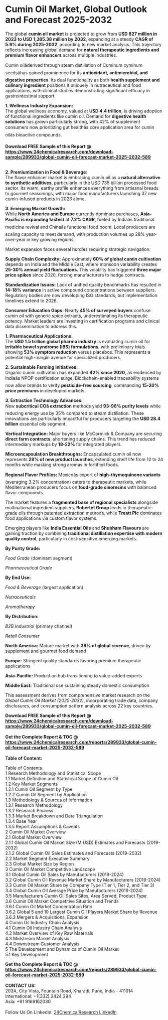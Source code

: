 <h1>Cumin Oil Market, Global Outlook and Forecast 2025-2032</h1><p>The global <strong>cumin oil market</strong> is projected to grow from <strong>USD 827 million in 2023 to USD 1,385.38 million by 2032</strong>, expanding at a steady <strong>CAGR of 5.9% during 2025-2032</strong>, according to new market analysis. This trajectory reflects increasing global demand for <strong>natural therapeutic ingredients and premium flavor enhancers</strong> across multiple industries.</p><p>Cumin oilâderived through steam distillation of Cuminum cyminum seedsâhas gained prominence for its <strong>antioxidant, antimicrobial, and digestive properties</strong>. Its dual functionality as both <strong>health supplement and culinary ingredient</strong> positions it uniquely in nutraceutical and food applications, with clinical studies demonstrating significant efficacy in gastrointestinal support.</p><p><strong>1. Wellness Industry Expansion:</strong><br>
The global wellness economy, valued at <strong>USD 4.4 trillion</strong>, is driving adoption of functional ingredients like cumin oil. Demand for <strong>digestive health solutions</strong> has grown particularly strong, with 42% of supplement consumers now prioritizing gut healthâa core application area for cumin oilâs bioactive compounds.</p><div><b>Download FREE Sample of this Report @ 
            <a href="https://www.24chemicalresearch.com/download-sample/289933/global-cumin-oil-forecast-market-2025-2032-589">
            https://www.24chemicalresearch.com/download-sample/289933/global-cumin-oil-forecast-market-2025-2032-589</a></b></div><br><p><strong>2. Premiumization in Food &amp; Beverage:</strong><br>
The flavor enhancer market is embracing cumin oil as a <strong>natural alternative to synthetic additives</strong>, particularly in the USD 735 billion processed food sector. Its warm, earthy profile enhances everything from artisanal breads to gourmet seasonings, with major food manufacturers launching 37 new cumin-infused products in 2023 alone.</p><p><strong>3. Emerging Market Growth:</strong><br>
While <strong>North America and Europe</strong> currently dominate purchases, <strong>Asia-Pacific is expanding fastest</strong> at <strong>7.2% CAGR</strong>, fueled by Indiaâs traditional medicine revival and Chinaâs functional food boom. Local producers are scaling capacity to meet demand, with production volumes up 28% year-over-year in key growing regions.</p><p>Market expansion faces several hurdles requiring strategic navigation:</p><p><strong>Supply Chain Complexity:</strong> Approximately <strong>60% of global cumin cultivation</strong> depends on India and the Middle East, where monsoon variability creates <strong>25-30% annual yield fluctuations</strong>. This volatility has triggered <strong>three major price spikes</strong> since 2020, forcing manufacturers to hedge contracts.</p><p><strong>Standardization Issues:</strong> Lack of unified quality benchmarks has resulted in <strong>14-18% variance</strong> in active compound concentrations between suppliers. Regulatory bodies are now developing ISO standards, but implementation timelines extend to 2026.</p><p><strong>Consumer Education Gaps:</strong> Nearly <strong>45% of surveyed buyers</strong> confuse cumin oil with generic spice extracts, underestimating its therapeutic potency. Market leaders are investing in certification programs and clinical data dissemination to address this.</p><p><strong>1. Pharmaceutical Applications:</strong><br>
The <strong>USD 1.5 trillion global pharma industry</strong> is evaluating cumin oil for <strong>irritable bowel syndrome (IBS) formulations</strong>, with preliminary trials showing <strong>53% symptom reduction</strong> versus placebos. This represents a potential high-margin avenue for specialized producers.</p><p><strong>2. Sustainable Farming Initiatives:</strong><br>
Organic cumin cultivation has expanded <strong>42% since 2020</strong>, as evidenced by Indiaâs NPOP certification surge. Blockchain-enabled traceability systems now allow brands to verify <strong>pesticide-free sourcing</strong>, commanding <strong>15-20% price premiums</strong> in developed markets.</p><p><strong>3. Extraction Technology Advances:</strong><br>
New <strong>subcritical COâ extraction</strong> methods yield <strong>93-96% purity levels</strong> while reducing energy use by 35% compared to steam distillation. These innovations are particularly impactful for producers targeting the <strong>USD 28.4 billion</strong> essential oils segment.</p><p><strong>Vertical Integration:</strong> Major buyers like McCormick &amp; Company are securing <strong>direct farm contracts</strong>, shortening supply chains. This trend has reduced intermediary markups by <strong>18-22%</strong> for integrated players.</p><p><strong>Microencapsulation Breakthroughs:</strong> Encapsulated cumin oil now represents <strong>29% of new product launches</strong>, extending shelf life from 12 to 24 months while masking strong aromas in fortified foods.</p><p><strong>Regional Flavor Profiles:</strong> Mexicoâs export of <strong>high-thymoquinone variants</strong> (averaging 3.2% concentration) caters to therapeutic markets, while Mediterranean producers focus on <strong>food-grade oleoresins</strong> with balanced flavor compounds.</p><p>The market features a <strong>fragmented base of regional specialists</strong> alongside multinational ingredient suppliers. <strong>Robertet Group</strong> leads in therapeutic-grade oils through patented extraction methods, while <strong>Treatt Plc</strong> dominates food applications via custom flavor systems.</p><p>Emerging players like <strong>India Essential Oils</strong> and <strong>Shubham Flavours</strong> are gaining traction by combining <strong>traditional distillation expertise with modern quality control</strong>, particularly in cost-sensitive emerging markets.</p><p><strong>By Purity Grade:</strong></p><p><em>Food Grade</em> (dominant segment)</p><p><em>Pharmaceutical Grade</em></p><p><strong>By End Use:</strong></p><p><em>Food &amp; Beverage</em> (largest application)</p><p><em>Nutraceuticals</em></p><p><em>Aromatherapy</em></p><p><strong>By Distribution:</strong></p><p><em>B2B Industrial</em> (primary channel)</p><p><em>Retail Consumer</em></p><p><strong>North America:</strong> Mature market with <strong>38% of global revenue</strong>, driven by supplement and gourmet food demand</p><p><strong>Europe:</strong> Stringent quality standards favoring premium therapeutic applications</p><p><strong>Asia-Pacific:</strong> Production hub transitioning to value-added exports</p><p><strong>Middle East:</strong> Traditional use sustaining steady domestic consumption</p><p>This assessment derives from comprehensive market research on the <em>Global Cumin Oil Market (2025-2032)</em>, incorporating trade data, company disclosures, and consumption pattern analysis across 22 key countries.</p><div><b>Download FREE Sample of this Report @ 
            <a href="https://www.24chemicalresearch.com/download-sample/289933/global-cumin-oil-forecast-market-2025-2032-589">
            https://www.24chemicalresearch.com/download-sample/289933/global-cumin-oil-forecast-market-2025-2032-589</a></b></div><br><div><b>Get the Complete Report & TOC @ 
            <a href="https://www.24chemicalresearch.com/reports/289933/global-cumin-oil-forecast-market-2025-2032-589">
            https://www.24chemicalresearch.com/reports/289933/global-cumin-oil-forecast-market-2025-2032-589</a></b></div><br>
            <b>Table of Content:</b><p>Table of Contents<br />
1 Research Methodology and Statistical Scope<br />
1.1 Market Definition and Statistical Scope of Cumin Oil<br />
1.2 Key Market Segments<br />
1.2.1 Cumin Oil Segment by Type<br />
1.2.2 Cumin Oil Segment by Application<br />
1.3 Methodology & Sources of Information<br />
1.3.1 Research Methodology<br />
1.3.2 Research Process<br />
1.3.3 Market Breakdown and Data Triangulation<br />
1.3.4 Base Year<br />
1.3.5 Report Assumptions & Caveats<br />
2 Cumin Oil Market Overview<br />
2.1 Global Market Overview<br />
2.1.1 Global Cumin Oil Market Size (M USD) Estimates and Forecasts (2019-2032)<br />
2.1.2 Global Cumin Oil Sales Estimates and Forecasts (2019-2032)<br />
2.2 Market Segment Executive Summary<br />
2.3 Global Market Size by Region<br />
3 Cumin Oil Market Competitive Landscape<br />
3.1 Global Cumin Oil Sales by Manufacturers (2019-2024)<br />
3.2 Global Cumin Oil Revenue Market Share by Manufacturers (2019-2024)<br />
3.3 Cumin Oil Market Share by Company Type (Tier 1, Tier 2, and Tier 3)<br />
3.4 Global Cumin Oil Average Price by Manufacturers (2019-2024)<br />
3.5 Manufacturers Cumin Oil Sales Sites, Area Served, Product Type<br />
3.6 Cumin Oil Market Competitive Situation and Trends<br />
3.6.1 Cumin Oil Market Concentration Rate<br />
3.6.2 Global 5 and 10 Largest Cumin Oil Players Market Share by Revenue<br />
3.6.3 Mergers & Acquisitions, Expansion<br />
4 Cumin Oil Industry Chain Analysis<br />
4.1 Cumin Oil Industry Chain Analysis<br />
4.2 Market Overview of Key Raw Materials<br />
4.3 Midstream Market Analysis<br />
4.4 Downstream Customer Analysis<br />
5 The Development and Dynamics of Cumin Oil Market <br />
5.1 Key Development</p><div><b>Get the Complete Report & TOC @ 
            <a href="https://www.24chemicalresearch.com/reports/289933/global-cumin-oil-forecast-market-2025-2032-589">
            https://www.24chemicalresearch.com/reports/289933/global-cumin-oil-forecast-market-2025-2032-589</a></b></div><br><b>CONTACT US:</b><br>
            203A, City Vista, Fountain Road, Kharadi, Pune, India - 411014<br>
            International: +1(332) 2424 294<br>
            Asia: +91 9169162030 <br><br>
            Follow Us On LinkedIn: <a href="https://www.linkedin.com/company/24chemicalresearch/">24ChemicalResearch LinkedIn</a>